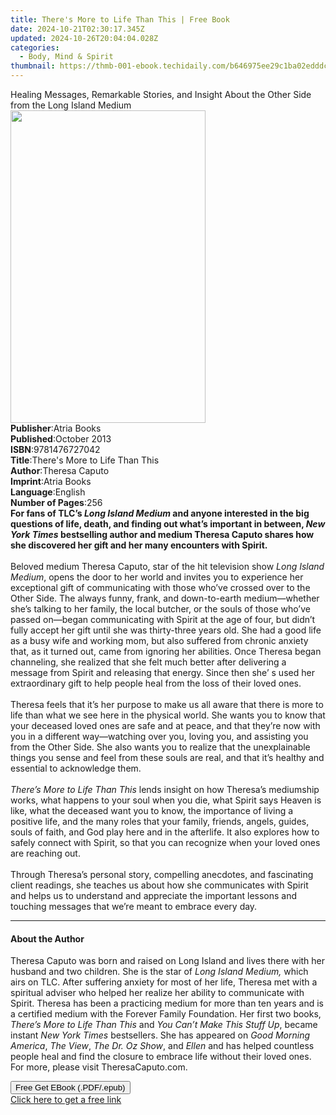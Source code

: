 ```yaml
---
title: There's More to Life Than This | Free Book
date: 2024-10-21T02:30:17.345Z
updated: 2024-10-26T20:04:04.028Z
categories:
  - Body, Mind & Spirit
thumbnail: https://thmb-001-ebook.techidaily.com/b646975ee29c1ba02edddc05b25fd9b6a0608d7c60aa9abea67ebcfd05284e16.jpg
---
```

<main id="book-container">
  <div class="flex flex-col">
    <div class="book-brief flex-1 py-6 px-4 sm:p-6 md:py-10 md:px-8">
      <!-- brief-->
      <div class="book-brief-main">
        Healing Messages, Remarkable Stories, and Insight About the Other Side
        from the Long Island Medium
      </div>
    </div>
    <div
      class="book-meta-info flex-1 grid gap-4 col-start-1 col-end-3 row-start-1 sm:mb-6 sm:grid-cols-4 lg:gap-6 lg:col-start-2 lg:row-end-6 lg:row-span-6 lg:mb-0"
    >
      <div
        class="book-meta-info-left place-content-center mt-4 p-4 text-sm leading-6 col-start-2 col-span-2 dark:text-slate-400"
      >
        <img
          class="w-full h-500 object-cover rounded-lg sm:h-255 sm:col-span-2 lg:col-span-full"
          src="https://img-001-ebook.techidaily.com/4fef7bd1b50d213d8eff0804073c3061f34e50b1d76c04c668970790c4587b7b.jpg"
          alt=""
          width="312"
          height="500"
        />
      </div>
      <div
        class="book-meta-info-right mt-2 col-start-1 row-start-2 col-span-3 self-center"
      >
        <!-- meta data  -->
        <div class="flex flex-col px-4 md:px-8">
          <div class="flex-1">
            <strong>Publisher</strong>:<span class="px-2">Atria Books</span>
          </div>
          <div class="flex-1">
            <strong>Published</strong>:<span class="px-2">October 2013</span>
          </div>
          <div class="flex-1">
            <strong>ISBN</strong>:<span class="px-2">9781476727042</span>
          </div>
          <div class="flex-1">
            <strong>Title</strong>:<span class="px-2"
              >There&#39;s More to Life Than This</span
            >
          </div>
          <div class="flex-1">
            <strong>Author</strong>:<span class="px-2">Theresa Caputo</span>
          </div>
          <div class="flex-1">
            <strong>Imprint</strong>:<span class="px-2">Atria Books</span>
          </div>
          <div class="flex-1">
            <strong>Language</strong>:<span class="px-2">English</span>
          </div>
          <div class="flex-1">
            <strong>Number of Pages</strong>:<span class="px-2">256</span>
          </div>
        </div>
      </div>
    </div>
    <div class="book-description flex-1 py-6 px-4 sm:p-6 md:py-10 md:px-8">
      <div class="book-description-main">
        <div accordion-content="" id="description">
          <b
            >For fans of TLC’s <i>Long Island Medium</i> and anyone interested
            in the big questions of life, death, and finding out what’s
            important in between, <i>New York Times</i> bestselling author and
            medium Theresa Caputo shares how she discovered her gift and her
            many encounters with Spirit.</b
          ><br /><br />Beloved medium Theresa Caputo, star of the hit television
          show <i>Long Island Medium</i>, opens the door to her world and
          invites you to experience her exceptional gift of communicating with
          those who’ve crossed over to the Other Side. The always funny, frank,
          and down-to-earth medium—whether she’s talking to her family, the
          local butcher, or the souls of those who’ve passed on—began
          communicating with Spirit at the age of four, but didn’t fully accept
          her gift until she was thirty-three years old. She had a good life as
          a busy wife and working mom, but also suffered from chronic anxiety
          that, as it turned out, came from ignoring her abilities. Once Theresa
          began channeling, she realized that she felt much better after
          delivering a message from Spirit and releasing that energy. Since then
          she’ s used her extraordinary gift to help people heal from the loss
          of their loved ones.<br />
          <br />
          Theresa feels that it’s her purpose to make us all aware that there is
          more to life than what we see here in the physical world. She wants
          you to know that your deceased loved ones are safe and at peace, and
          that they’re now with you in a different way—watching over you, loving
          you, and assisting you from the Other Side. She also wants you to
          realize that the unexplainable things you sense and feel from these
          souls are real, and that it’s healthy and essential to acknowledge
          them.<br />
          <br />
          <i>There’s More to Life Than This</i> lends insight on how Theresa’s
          mediumship works, what happens to your soul when you die, what Spirit
          says Heaven is like, what the deceased want you to know, the
          importance of living a positive life, and the many roles that your
          family, friends, angels, guides, souls of faith, and God play here and
          in the afterlife. It also explores how to safely connect with Spirit,
          so that you can recognize when your loved ones are reaching out.<br />
          <br />
          Through Theresa’s personal story, compelling anecdotes, and
          fascinating client readings, she teaches us about how she communicates
          with Spirit and helps us to understand and appreciate the important
          lessons and touching messages that we’re meant to embrace every day.
        </div>
        <div class="accordion-fader"></div>
      </div>
    </div>
    <div class="book-excerpts flex-1 py-6 px-4 sm:p-6 md:py-10 md:px-8">
      <!-- excerpts-->
      <div class="book-excerpts-main">
        <hr />
        <h4 class="placeholder placeholder-heading">
          <span>About the Author</span>
        </h4>
        <p>
          Theresa Caputo was born and raised on Long Island and lives there with
          her husband and two children. She is the star of
          <i>Long Island Medium,</i> which airs on TLC. After suffering anxiety
          for most of her life, Theresa met with a spiritual adviser who helped
          her realize her ability to communicate with Spirit. Theresa has been a
          practicing medium for more than ten years and is a certified medium
          with the Forever Family Foundation.&nbsp;Her first two books,
          <i>There’s More to Life Than This</i> and
          <i>You Can’t Make This Stuff Up</i>, became instant&nbsp;<i
            >New York Times</i
          >&nbsp;bestsellers. She has appeared on <i>Good Morning America</i>,
          <i>The View</i>, <i>The Dr. Oz Show</i>, and <i>Ellen </i>and has
          helped countless people heal and find the closure to embrace life
          without their loved ones. For more, please visit TheresaCaputo.com.
        </p>
      </div>
    </div>
    <div
      class="book-about-author flex-1 py-6 px-4 sm:p-6 md:py-10 md:px-8"
    ></div>
    <div class="book-free-get flex-1 py-6 px-4 sm:p-6 md:py-10 md:px-8">
      <button
        id="btn-free-get"
        class="bg-blue-500 hover:bg-blue-700 text-white font-bold py-2 px-4 rounded"
      >
        Free Get EBook (.PDF/.epub)
      </button>
      <div id="countdown-display" class="px-2 text-lg mt-2"></div>
      <a
        id="free-link"
        class="hidden bg-blue-500 hover:bg-blue-700 text-white font-bold py-2 px-4 rounded"
        href="https://www.ebooks.com/en-us/book/1127397/there-s-more-to-life-than-this/theresa-caputo/"
        target="_blank"
        >Click here to get a free link</a
      >
    </div>
    <script>
      let countdownTime = 0;
      let countdownInterval = null;
      document
        .getElementById('btn-free-get')
        .addEventListener('click', startCountdown);
      function startCountdown() {
        countdownTime = new Date().getTime() + 60000 * 3;
        countdownInterval = setInterval(updateCountdown, 1000);
        document.getElementById('btn-free-get').disabled = true;
        document
          .getElementById('btn-free-get')
          .classList.add('bg-gray-500', 'cursor-not-allowed');
      }
      function updateCountdown() {
        let currentTime = new Date().getTime();
        let timeLeft = countdownTime - currentTime;
        let secondsLeft = Math.floor(timeLeft / 1000);
        document.getElementById('countdown-display').innerHTML =
          `Remaining time: ${secondsLeft} seconds.`;
        if (secondsLeft <= 0) {
          clearInterval(countdownInterval);
          document.getElementById('btn-free-get').classList.add('hidden');
          document.getElementById('free-link').classList.remove('hidden');
          document.getElementById('countdown-display').innerHTML = '';
        }
      }
    </script>
  </div>
</main>

<ins class="adsbygoogle"
      style="display:block"
      data-ad-client="ca-pub-7571918770474297"
      data-ad-slot="8358498916"
      data-ad-format="auto"
      data-full-width-responsive="true"></ins>
    